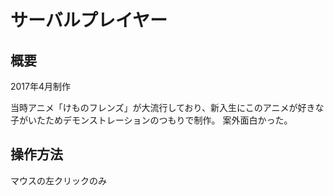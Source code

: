 # サーバルプレイヤー

## 概要
2017年4月制作

当時アニメ「けものフレンズ」が大流行しており、新入生にこのアニメが好きな子がいたためデモンストレーションのつもりで制作。
案外面白かった。

## 操作方法
マウスの左クリックのみ
